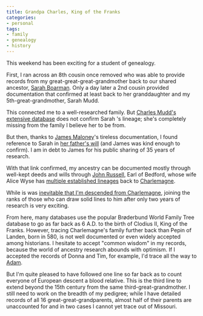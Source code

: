 ```yaml
---
title: Grandpa Charles, King of the Franks
categories:
- personal
tags:
- family
- genealogy
- history
---
```


This weekend has been exciting for a student of genealogy.

First, I ran across an 8th cousin once removed who was able to provide records from my great-great-great-grandmother back to our shared ancestor, [Sarah Boarman][1].  Only a day later a 2nd cousin provided documentation that confirmed at least back to her granddaughter and my 5th-great-grandmother, Sarah Mudd.

This connected me to a well-researched family.  But [Charles Mudd's extensive database][2] does not confirm Sarah 's lineage; she's completely missing from the family I believe her to be from.

But then, thanks to [James Maloney][3]'s tireless documentation, I found reference to Sarah in [her father's will][4] (and James was kind enough to confirm).  I am in debt to James for his public sharing of 35 years of research.

With that link confirmed, my ancestry can be documented mostly through well-kept deeds and wills through [John Russell][5], Earl of Bedford, whose wife Alice Wyse has [multiple established lineages][6] back to [Charlemagne][7].

While is was [inevitable that I'm descended from Charlemagne][8], joining the ranks of those who can draw solid lines to him after only two years of research is very exciting.

From here, many databases use the popular Brøderbund World Family Tree database to go as far back as 6 A.D. to the birth of Clodius II, King of the Franks.  However, tracing Charlemagne's family further back than Pepin of Landen, born in 580, is not well documented or even widely accepted among historians.  I hesitate to accept "common wisdom" in my records, because the world of ancestry research abounds with optimism.  If I accepted the records of Donna and Tim, for example, I'd trace all the way to [Adam][9].

But I'm quite pleased to have followed one line so far back as to count everyone of European descent a blood relative.  This is the third line to extend beyond the 15th century from the same third-great-grandmother.  I still need to work on the breadth of my pedigree; while I have detailed records of all 16 great-great-grandparents, almost half of their parents are unaccounted for and in two cases I cannot yet trace out of Missouri.

   [1]: http://www.gerwitz.com/genealogy/individual.php?pid=I3134&ged=hans.ged
   [2]: http://www.mudd.org/gen/pages/gedtohtml/wc_toc.htm
   [3]: http://www.maloneylaw.com/maloney.php
   [4]: http://worldconnect.rootsweb.com/cgi-bin/igm.cgi?op=GET&db=jhmjr&id=I14715#s3
   [5]: http://en.wikipedia.org/wiki/John_Russell%2C_1st_Earl_of_Bedford
   [6]: http://worldconnect.rootsweb.com/cgi-bin/igm.cgi?op=PED&db=jhmjr&id=I14036
   [7]: http://www.newadvent.org/cathen/03610c.htm
   [8]: https://hans.gerwitz.com/2007/01/01/grandpa-charles.html
   [9]: http://www.geocities.com/missourimule_2000/priamtoadam.html#Family:%20Adam
